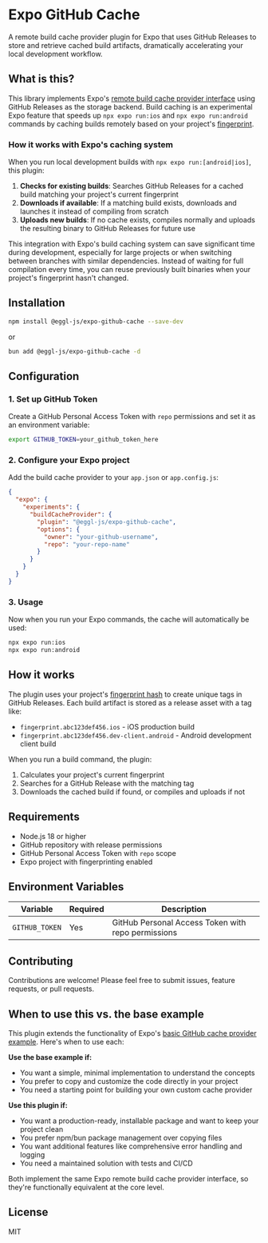 # Expo GitHub Cache

A remote build cache provider plugin for Expo that uses GitHub Releases to store and retrieve cached build artifacts, dramatically accelerating your local development workflow.

## What is this?

This library implements Expo's [remote build cache provider interface](https://docs.expo.dev/guides/cache-builds-remotely/) using GitHub Releases as the storage backend. Build caching is an experimental Expo feature that speeds up `npx expo run:ios` and `npx expo run:android` commands by caching builds remotely based on your project's [fingerprint](https://docs.expo.dev/versions/latest/sdk/fingerprint/).

### How it works with Expo's caching system

When you run local development builds with `npx expo run:[android|ios]`, this plugin:

1. **Checks for existing builds**: Searches GitHub Releases for a cached build matching your project's current fingerprint
2. **Downloads if available**: If a matching build exists, downloads and launches it instead of compiling from scratch  
3. **Uploads new builds**: If no cache exists, compiles normally and uploads the resulting binary to GitHub Releases for future use

This integration with Expo's build caching system can save significant time during development, especially for large projects or when switching between branches with similar dependencies. Instead of waiting for full compilation every time, you can reuse previously built binaries when your project's fingerprint hasn't changed.

## Installation

```bash
npm install @eggl-js/expo-github-cache --save-dev
```
or

```bash
bun add @eggl-js/expo-github-cache -d
```

## Configuration

### 1. Set up GitHub Token

Create a GitHub Personal Access Token with `repo` permissions and set it as an environment variable:

```bash
export GITHUB_TOKEN=your_github_token_here
```

### 2. Configure your Expo project

Add the build cache provider to your `app.json` or `app.config.js`:

```json
{
  "expo": {
    "experiments": {
      "buildCacheProvider": {
        "plugin": "@eggl-js/expo-github-cache",
        "options": {
          "owner": "your-github-username",
          "repo": "your-repo-name"
        }
      }
    }
  }
}
```

### 3. Usage

Now when you run your Expo commands, the cache will automatically be used:

```bash
npx expo run:ios
npx expo run:android
```

## How it works

The plugin uses your project's [fingerprint hash](https://docs.expo.dev/versions/latest/sdk/fingerprint/) to create unique tags in GitHub Releases. Each build artifact is stored as a release asset with a tag like:

- `fingerprint.abc123def456.ios` - iOS production build
- `fingerprint.abc123def456.dev-client.android` - Android development client build

When you run a build command, the plugin:

1. Calculates your project's current fingerprint
2. Searches for a GitHub Release with the matching tag
3. Downloads the cached build if found, or compiles and uploads if not

## Requirements

- Node.js 18 or higher
- GitHub repository with release permissions
- GitHub Personal Access Token with `repo` scope
- Expo project with fingerprinting enabled

## Environment Variables

| Variable | Required | Description |
|----------|----------|-------------|
| `GITHUB_TOKEN` | Yes | GitHub Personal Access Token with repo permissions |

## Contributing

Contributions are welcome! Please feel free to submit issues, feature requests, or pull requests.

## When to use this vs. the base example

This plugin extends the functionality of Expo's [basic GitHub cache provider example](https://github.com/expo/examples/tree/master/with-github-remote-build-cache-provider). Here's when to use each:

**Use the base example if:**
- You want a simple, minimal implementation to understand the concepts
- You prefer to copy and customize the code directly in your project
- You need a starting point for building your own custom cache provider

**Use this plugin if:**
- You want a production-ready, installable package and want to keep your project clean
- You prefer npm/bun package management over copying files
- You want additional features like comprehensive error handling and logging
- You need a maintained solution with tests and CI/CD

Both implement the same Expo remote build cache provider interface, so they're functionally equivalent at the core level.

## License

MIT